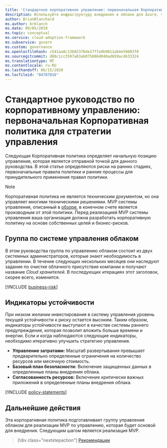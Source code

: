 ```yaml
---
title: 'Стандартное корпоративное управление: первоначальная Корпоративная политика'
description: Используйте инфраструктуру внедрения в облаке для Azure, чтобы определить начальное расположение системы управления, риски раннего этапа, начальные операторы политики и процессы раннего применения.
author: BrianBlanchard
ms.author: brblanch
ms.date: 09/05/2019
ms.topic: conceptual
ms.service: cloud-adoption-framework
ms.subservice: govern
ms.custom: governance
ms.openlocfilehash: c541aa8c13602376de17ffa9b9811ab4e59003f0
ms.sourcegitcommit: d88c1cc3597a83ab075606d040ad659ac4b33324
ms.translationtype: MT
ms.contentlocale: ru-RU
ms.lasthandoff: 06/15/2020
ms.locfileid: "84787016"
---
```

# <a name="standard-enterprise-governance-guide-initial-corporate-policy-behind-the-governance-strategy"></a>Стандартное руководство по корпоративному управлению: первоначальная Корпоративная политика для стратегии управления

Следующая Корпоративная политика определяет начальную позицию управления, которая является отправной точкой для данного руководства. В этой статье определяются риски на ранних стадиях, первоначальные правила политики и ранние процессы для принудительного применения правил политики.

> [!NOTE]
> Корпоративная политика не является техническим документом, но она управляет многими техническими решениями. MVP системы управления, описанный в [обзоре](./index.md), в конечном счете является производным от этой политики. Перед реализацией MVP системы управления ваша организация должна разработать корпоративную политику на основе собственных целей и бизнес-рисков.

## <a name="cloud-governance-team"></a>Группа по системе управления облаком

В этом руководства группа по управлению облаком состоит из двух системных администраторов, которые знают необходимость в управлении. В течение следующих нескольких месяцев они наследуют задание по очистке облачного присутствия компании и получают название _Cloud хранителей_. В последующих итерациях этот заголовок, скорее всего, изменится.

[!INCLUDE [business-risk](../../../../includes/business-risks.md)]

## <a name="tolerance-indicators"></a>Индикаторы устойчивости

При низком желании инвестирования в систему управления уровень текущей устойчивости к риску остается высоким. Таким образом, индикаторы устойчивости выступают в качестве системы раннего предупреждения, которая позволит вложить больше времени и энергии. Если и когда наблюдаются следующие индикаторы, необходимо итеративно улучшить стратегию управления.

- **Управление затратами:** Масштаб развертывания превышает предварительно определенные ограничения на количество ресурсов или месячную стоимость.
- **Базовый план безопасности:** Включение защищенных данных в определенные планы внедрения облака.
- **Согласованность ресурсов:** Включение критически важных приложений в определенные планы внедрения облака.

[!INCLUDE [policy-statements](../../../../includes/policy-statements.md)]

## <a name="next-steps"></a>Дальнейшие действия

Эта корпоративная политика подготавливает группу управления облаком для реализации MVP по управлению, которая будет основой для внедрения. Следующим шагом является реализация MVP.

> [!div class="nextstepaction"]
> [Рекомендации](./prescriptive-guidance.md)
